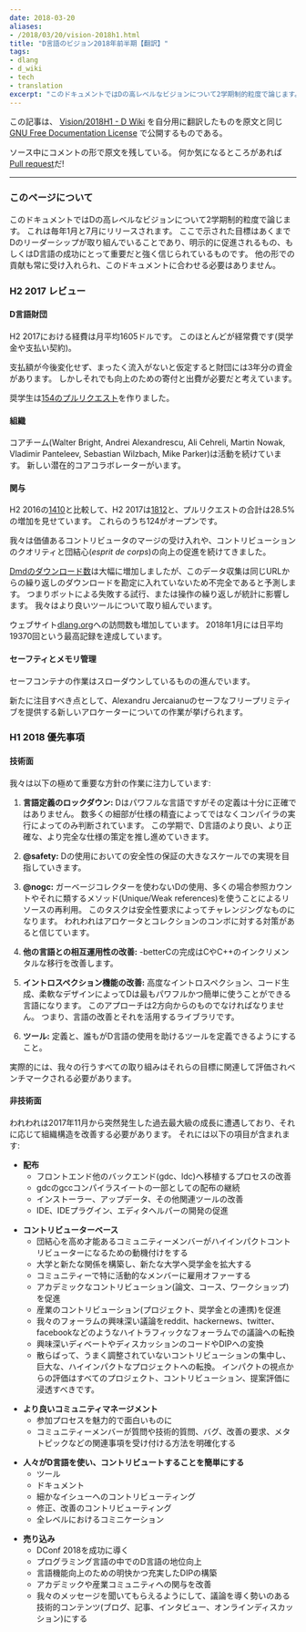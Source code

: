 ```yaml
---
date: 2018-03-20
aliases:
- /2018/03/20/vision-2018h1.html
title: "D言語のビジョン2018年前半期【翻訳】"
tags:
- dlang
- d_wiki
- tech
- translation 
excerpt: "このドキュメントではDの高レベルなビジョンについて2学期制的粒度で論じます。 これは毎年1月と7月にリリースされます。 ここで示された目標はあくまでDのリーダーシップが取り組んでいることであり、明示的に促進されるもの、もしくはD言語の成功にとって重要だと強く信じられているものです。 他の形での貢献も常に受け入れられ、このドキュメントに合わせる必要はありません。"
---
```


この記事は、
[Vision/2018H1 - D Wiki](https://wiki.dlang.org/Vision/2018H1)
を自分用に翻訳したものを原文と同じ
[GNU Free Documentation License](http://www.gnu.org/copyleft/fdl.html)
で公開するものである。

ソース中にコメントの形で原文を残している。
何か気になるところがあれば
[Pull request](https://github.com/kotet/blog.kotet.jp)だ!

---
<!-- ### Meta -->

### このページについて

<!-- This document discusses the high-level vision for D with semestrial granularity. It is released in January and July of each year. Note that the goals presented are those the D leadership works on, explicitly fosters, or strongly believes are important for the success of the D language. Other contributions are always welcome and do not need to be necessarily aligned with this document. -->

このドキュメントではDの高レベルなビジョンについて2学期制的粒度で論じます。
これは毎年1月と7月にリリースされます。
ここで示された目標はあくまでDのリーダーシップが取り組んでいることであり、明示的に促進されるもの、もしくはD言語の成功にとって重要だと強く信じられているものです。
他の形での貢献も常に受け入れられ、このドキュメントに合わせる必要はありません。

<!-- ### H2 2017 Review -->

### H2 2017 レビュー

<!-- #### The D Language Foundation -->

#### D言語財団

<!-- Expenses for H2 2017 have averaged at $1605 per month. These include mostly recurring expenses (scholarships, contract payments). -->

H2 2017における経費は月平均1605ドルです。
このほとんどが経常費です(奨学金や支払い契約)。

<!-- The Foundation has funds for over three years assuming no changes in expenses and no money inflow. We, however, expect both donations and expenses to increase. -->

支払額が今後変化せず、まったく流入がないと仮定すると財団には3年分の資金があります。
しかしそれでも向上のための寄付と出費が必要だと考えています。

<!-- The scholarship recipients have created [154 pull requests](https://github.com/search?utf8=%E2%9C%93&q=user%3Adlang+author%3ARazvanN7+author%3Aedi33416+author%3ADarredevil+author%3Asomzzz+created%3A2017-07-01..2017-12-31&type=Issues). -->

奨学生は[154のプルリクエスト](https://github.com/search?utf8=%E2%9C%93&q=user%3Adlang+author%3ARazvanN7+author%3Aedi33416+author%3ADarredevil+author%3Asomzzz+created%3A2017-07-01..2017-12-31&type=Issues)を作りました。

<!-- #### Organization -->

#### 組織

<!-- The core team (Walter Bright, Andrei Alexandrescu, Ali Cehreli, Martin Nowak, Vladimir Panteleev, Sebastian Wilzbach, Mike Parker) kept operations working. There are new potential core collaborators. -->

コアチーム(Walter Bright, Andrei Alexandrescu, Ali Cehreli, Martin Nowak, Vladimir Panteleev, Sebastian Wilzbach, Mike Parker)は活動を続けています。
新しい潜在的コアコラボレーターがいます。

<!-- #### Participation -->

#### 関与

<!-- H2 2017 has marked a 28.5% increase in total pull requests compared to to H2 2016: [1812](https://github.com/pulls?utf8=%E2%9C%93&q=is%3Apr+user%3Adlang+created%3A2017-07-01..2017-12-31) vs. [1410](https://github.com/pulls?utf8=%E2%9C%93&q=is%3Apr+user%3Adlang+created%3A2016-07-01..2016-12-31). Of these, 124 are open. -->

H2 2016の[1410](https://github.com/pulls?utf8=%E2%9C%93&q=is%3Apr+user%3Adlang+created%3A2016-07-01..2016-12-31)と比較して、H2 2017は[1812](https://github.com/pulls?utf8=%E2%9C%93&q=is%3Apr+user%3Adlang+created%3A2017-07-01..2017-12-31)と、プルリクエストの合計は28.5%の増加を見せています。
これらのうち124がオープンです。

<!-- We have continued to grant merge rights to strong contributors and fostered an increase in contribution quality and _esprit de corps_. -->

我々は価値あるコントリビュータのマージの受け入れや、コントリビューションのクオリティと団結心(_esprit de corps_)の向上の促進を続けてきました。

<!-- [Downloads of dmd](http://erdani.com/d/downloads.daily.png) have increased substantially, but we assume the data collection is imperfect because it does not account for repeated downloads from the same URL. So bots, repeated unsuccessful attempts, or manipulation can influence the statistics. We are working on a better tool. -->

[Dmdのダウンロード数](http://erdani.com/d/downloads.daily.png)は大幅に増加しましたが、このデータ収集は同じURLからの繰り返しのダウンロードを勘定に入れていないため不完全であると予測します。
つまりボットによる失敗する試行、または操作の繰り返しが統計に影響します。
我々はより良いツールについて取り組んでいます。

<!-- Visits to the [dlang.org](https://dlang.org) website have been on the rise; an all-time high of 19,370 average daily visits has been attained in January 2018. -->

ウェブサイト[dlang.org](https://dlang.org)への訪問数も増加しています。
2018年1月には日平均19370回という最高記録を達成しています。

<!-- #### Safety and Memory Management -->

#### セーフティとメモリ管理

<!-- Work on safe containers has slowed down but is still ongoing. -->

セーフコンテナの作業はスローダウンしているものの進んでいます。

<!-- Of new note is Alexandru Jercaianu's work on a new allocator that offers a safe free primitive. That opens new avenues for approaching memory management. -->

新たに注目すべき点として、Alexandru Jercaianuのセーフなフリープリミティブを提供する新しいアロケーターについての作業が挙げられます。

<!-- ### H1 2018 Priorities -->

### H1 2018 優先事項

<!-- #### Technical -->

#### 技術面

<!-- We are doubling down on work on the following essential directions: -->

我々は以下の極めて重要な方針の作業に注力しています:

<!-- 1. **Lock down the language definition:** D is a powerful language but its definition is not precise enough. A number of subtleties can only be assessed only by running the compiler, not by perusing the specification. This semester we are pushing for a better, more precise, and more complete specification of the D language. -->

1. **言語定義のロックダウン:** Dはパワフルな言語ですがその定義は十分に正確ではありません。
  数多くの細部が仕様の精査によってではなくコンパイラの実行によってのみ判断されています。
  この学期で、D言語のより良い、より正確な、より完全な仕様の策定を推し進めていきます。
<!-- 2. **@safety:** we aim to enable large-scale uses of D with safety guarantees. -->
2. **@safety:** Dの使用においての安全性の保証の大きなスケールでの実現を目指していきます。
<!-- 3. **@nogc:** Use of D without a garbage collector, most likely by using reference counting and related methods Unique/Weak references) for reclamation of resources. This task is made challenging by the safety requirement. We believe we have an attack in the upcoming allocators/collections combos. -->
3. **@nogc:** ガーベージコレクターを使わないDの使用、多くの場合参照カウントやそれに類するメソッド(Unique/Weak references)を使うことによるリソースの再利用。
  このタスクは安全性要求によってチャレンジングなものになります。
  われわれはアロケータとコレクションのコンボに対する対策があると信じています。
<!-- 4. **Improve interoperability with other languages:** Finishing -betterC should improve incremental migration of C and C++. -->
4. **他の言語との相互運用性の改善:** -betterCの完成はCやC++のインクリメンタルな移行を改善します。
<!-- 5. **Improve introspection abilities:** Make D the most powerful and easiest to use language for advanced introspection, code generation, and flexible designs. The approach must be two pronged - language improvements and libraries that use them gainfully. -->
5. **イントロスペクション機能の改善:** 高度なイントロスペクション、コード生成、柔軟なデザインによってDは最もパワフルかつ簡単に使うことができる言語になります。
  このアプローチは2方向からのものでなければなりません。
  つまり、言語の改善とそれを活用するライブラリです。
<!-- 6. **Tooling:** Define and allow others to define tools that help the use of the D language by everyone. -->
6. **ツール:** 定義と、誰もがD言語の使用を助けるツールを定義できるようにすること。

<!-- Virtually all efforts we drive should be assessed and benchmarked relative to these goals. -->

実際的には、我々の行うすべての取り組みはそれらの目標に関連して評価されベンチマークされる必要があります。

<!-- #### Non-Technical -->

#### 非技術面

<!-- We have enjoyed an unprecedented growth spurt starting December 2017, and need to improve our organizational structures in response. That includes: -->

われわれは2017年11月から突然発生した過去最大級の成長に遭遇しており、それに応じて組織構造を改善する必要があります。
それには以下の項目が含まれます:

<!-- *   Distribution
    *   Improve the process of porting the front-end to alternate backends (gdc, ldc).
    *   Pursue distribution of gdc as part of the gcc compiler suite.
    *   Improve installers, updaters, and related tooling.
    *   Foster development of IDEs, IDE plugins, editor helpers. -->

 - **配布**
   - フロントエンド他のバックエンド(gdc、ldc)へ移植するプロセスの改善
   - gdcのgccコンパイラスイートの一部としての配布の継続
   - インストーラー、アップデータ、その他関連ツールの改善
   - IDE、IDEプラグイン、エディタヘルパーの開発の促進

<!-- *   Contributor base
    *   Improve our _esprit de corps_ motivating talented community members to become high-impact contributors
    *   Forge new relationships with universities, Expand our scholarship offering to new universities
    *   Offer employment to the most active members of the community
    *   Foster academic contributions (papers, courses, workshops)
    *   Foster industrial contributions (joint projects, joint scholarships)
    *   Convert interesting discussions on our own forums into interesting discussions on high-traffic forums such as reddit, hackernews, twitter, and facebook
    *   Convert interesting debates and discussions into code and DIPs
    *   Convert scattered, uncoordinated contributions into focused, large, high-impact projects. The evaluation from an impact perspective must be pervasive to all project/contributions/proposal assessments. -->

 - **コントリビューターベース**
    - 団結心を高め才能あるコミュニティーメンバーがハイインパクトコントリビューターになるための動機付けをする
    - 大学と新たな関係を構築し、新たな大学へ奨学金を拡大する
    - コミュニティーで特に活動的なメンバーに雇用オファーする
    - アカデミックなコントリビューション(論文、コース、ワークショップ)を促進
    - 産業のコントリビューション(プロジェクト、奨学金との連携)を促進
    - 我々のフォーラムの興味深い議論をreddit、hackernews、twitter、facebookなどのようなハイトラフィックなフォーラムでの議論への転換
    - 興味深いディベートやディスカッションのコードやDIPへの変換
    - 散らばって、うまく調整されていないコントリビューションの集中し、巨大な、ハイインパクトなプロジェクトへの転換。
        インパクトの視点からの評価はすべてのプロジェクト、コントリビューション、提案評価に浸透すべきです。

<!-- *   Better community management
    *   Make the joining process more inviting and enjoyable
    *   Have a clear path for a community member to get a question/concerned addressed, whether it's a technical question, a bug, a request for an improvement, or a meta topic. -->

 - **より良いコミュニティマネージメント**
    - 参加プロセスを魅力的で面白いものに
    - コミュニティーメンバーが質問や技術的質問、バグ、改善の要求、メタトピックなどの関連事項を受け付ける方法を明確化する

<!-- *   Make it easier for people to use the D language and contribute to it
    *   Tooling
    *   Documentation
    *   Contributing detailed issues
    *   Contributing fixes and improvements
    *   Communication at all levels -->

 - **人々がD言語を使い、コントリビュートすることを簡単にする**
    - ツール
    - ドキュメント
    - 細かなイシューへのコントリビューティング
    - 修正、改善のコントリビューティング
    - 全レベルにおけるコミニケーション

<!-- *   Public Relations
    *   Drive DConf 2018 to a great success
    *   Improve the standing of the D language on the landscape of programming languages
    *   Establish the DIP as a clear, solid means to get a language enhancement going
    *   Improve participation in the academic and industrial community
    *   Make our message heard and lead the discussion with strong technical content (blogs, articles, interviews, online discussions) -->

 - **売り込み**
    - DConf 2018を成功に導く
    - プログラミング言語の中でのD言語の地位向上
    - 言語機能向上のための明快かつ充実したDIPの構築
    - アカデミックや産業コミュニティへの関与を改善
    - 我々のメッセージを聞いてもらえるようにして、議論を導く勢いのある技術的コンテンツ(ブログ、記事、インタビュー、オンラインディスカッション)にする
